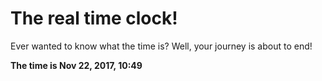 # The real time clock!

Ever wanted to know what the time is? Well, your journey is about to end!

**The time is Nov 22, 2017, 10:49**